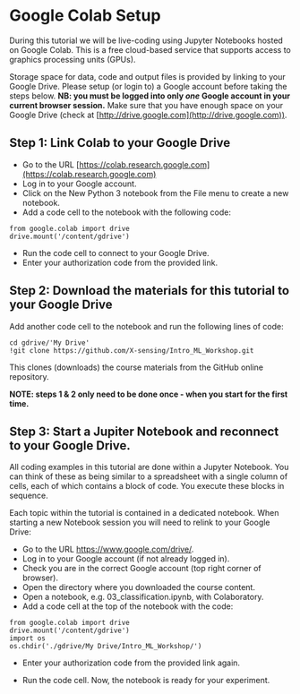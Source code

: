 # Google Colab Setup

During this tutorial we will be live-coding using Jupyter Notebooks
hosted on Google Colab. This is a free cloud-based service that
supports access to graphics processing units (GPUs).

Storage space for data, code and output files is provided by linking
to your Google Drive. Please setup (or login to) a Google account
before taking the steps below. **NB: you must be logged into only
*one* Google account in your current browser session.** Make sure that
you have enough space on your Google Drive (check at
[http://drive.google.com](http://drive.google.com)).

## Step 1: Link Colab to your Google Drive

 * Go to the URL [https://colab.research.google.com](https://colab.research.google.com)
 * Log in to your Google account. 
 * Click on the New Python 3 notebook from the File menu to create a new notebook.
 * Add a code cell to the notebook with the following code:

```
from google.colab import drive
drive.mount('/content/gdrive')
```

 * Run the code cell to connect to your Google Drive.
 * Enter your authorization code from the provided link.

## Step 2: Download the materials for this tutorial to your Google Drive

Add another code cell to the notebook and run the following lines of code:

```
cd gdrive/'My Drive'
!git clone https://github.com/X-sensing/Intro_ML_Workshop.git
```

This clones (downloads) the course materials from the GitHub online
repository.


**NOTE: steps 1 & 2 only need to be done once - when you start for the first
time.**

## Step 3: Start a Jupiter Notebook and reconnect to your Google Drive.

All coding examples in this tutorial are done within a Jupyter
Notebook. You can think of these as being similar to a spreadsheet
with a single column of cells, each of which contains a block of
code. You execute these blocks in sequence.

Each topic within the tutorial is contained in a dedicated
notebook. When starting a new Notebook session you will need to relink
to your Google Drive:

 * Go to the URL https://www.google.com/drive/.
 * Log in to your Google account (if not already logged in).
 * Check you are in the correct Google account (top right corner of browser).
 * Open the directory where you downloaded the course content.
 * Open a notebook, e.g. 03_classification.ipynb, with Colaboratory.
 * Add a code cell at the top of the notebook with the code:
```
from google.colab import drive
drive.mount('/content/gdrive')
import os
os.chdir('./gdrive/My Drive/Intro_ML_Workshop/')
```
 * Enter your authorization code from the provided link again.

 * Run the code cell. Now, the notebook is ready for your experiment.

